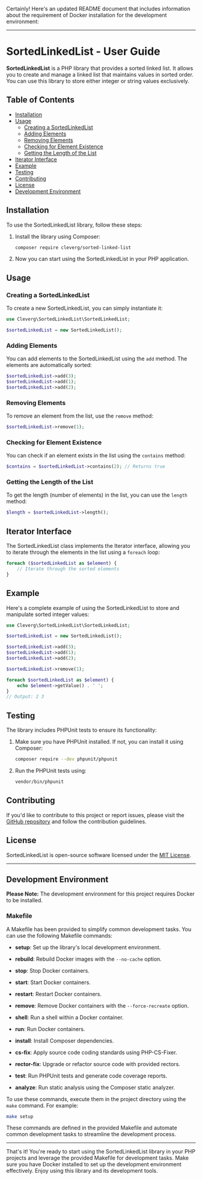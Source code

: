 Certainly! Here's an updated README document that includes information about the requirement of Docker installation for the development environment:

---

# SortedLinkedList - User Guide

**SortedLinkedList** is a PHP library that provides a sorted linked list. It allows you to create and manage a linked list that maintains values in sorted order. You can use this library to store either integer or string values exclusively.

## Table of Contents

- [Installation](#installation)
- [Usage](#usage)
    - [Creating a SortedLinkedList](#creating-a-sortedlinkedlist)
    - [Adding Elements](#adding-elements)
    - [Removing Elements](#removing-elements)
    - [Checking for Element Existence](#checking-for-element-existence)
    - [Getting the Length of the List](#getting-the-length-of-the-list)
- [Iterator Interface](#iterator-interface)
- [Example](#example)
- [Testing](#testing)
- [Contributing](#contributing)
- [License](#license)
- [Development Environment](#development-environment)

## Installation

To use the SortedLinkedList library, follow these steps:

1. Install the library using Composer:

   ```bash
   composer require cleverg/sorted-linked-list
   ```

2. Now you can start using the SortedLinkedList in your PHP application.

## Usage

### Creating a SortedLinkedList

To create a new SortedLinkedList, you can simply instantiate it:

```php
use Cleverg\SortedLinkedList\SortedLinkedList;

$sortedLinkedList = new SortedLinkedList();
```

### Adding Elements

You can add elements to the SortedLinkedList using the `add` method. The elements are automatically sorted:

```php
$sortedLinkedList->add(3);
$sortedLinkedList->add(1);
$sortedLinkedList->add(2);
```

### Removing Elements

To remove an element from the list, use the `remove` method:

```php
$sortedLinkedList->remove(1);
```

### Checking for Element Existence

You can check if an element exists in the list using the `contains` method:

```php
$contains = $sortedLinkedList->contains(2); // Returns true
```

### Getting the Length of the List

To get the length (number of elements) in the list, you can use the `length` method:

```php
$length = $sortedLinkedList->length();
```

## Iterator Interface

The SortedLinkedList class implements the Iterator interface, allowing you to iterate through the elements in the list using a `foreach` loop:

```php
foreach ($sortedLinkedList as $element) {
    // Iterate through the sorted elements
}
```

## Example

Here's a complete example of using the SortedLinkedList to store and manipulate sorted integer values:

```php
use Cleverg\SortedLinkedList\SortedLinkedList;

$sortedLinkedList = new SortedLinkedList();

$sortedLinkedList->add(3);
$sortedLinkedList->add(1);
$sortedLinkedList->add(2);

$sortedLinkedList->remove(1);

foreach $sortedLinkedList as $element) {
    echo $element->getValue() . ' ';
}
// Output: 2 3
```

## Testing

The library includes PHPUnit tests to ensure its functionality:

1. Make sure you have PHPUnit installed. If not, you can install it using Composer:

   ```bash
   composer require --dev phpunit/phpunit
   ```

2. Run the PHPUnit tests using:

   ```bash
   vendor/bin/phpunit
   ```

## Contributing

If you'd like to contribute to this project or report issues, please visit the [GitHub repository](https://github.com/nowackig/SortedLinkedList) and follow the contribution guidelines.

## License

SortedLinkedList is open-source software licensed under the [MIT License](LICENSE).

---

## Development Environment

**Please Note:** The development environment for this project requires Docker to be installed.

### Makefile

A Makefile has been provided to simplify common development tasks. You can use the following Makefile commands:

- **setup**: Set up the library's local development environment.

- **rebuild**: Rebuild Docker images with the `--no-cache` option.

- **stop**: Stop Docker containers.

- **start**: Start Docker containers.

- **restart**: Restart Docker containers.

- **remove**: Remove Docker containers with the `--force-recreate` option.

- **shell**: Run a shell within a Docker container.

- **run**: Run Docker containers.

- **install**: Install Composer dependencies.

- **cs-fix**: Apply source code coding standards using PHP-CS-Fixer.

- **rector-fix**: Upgrade or refactor source code with provided rectors.

- **test**: Run PHPUnit tests and generate code coverage reports.

- **analyze**: Run static analysis using the Composer static analyzer.

To use these commands, execute them in the project directory using the `make` command. For example:

```bash
make setup
```

These commands are defined in the provided Makefile and automate common development tasks to streamline the development process.

---

That's it! You're ready to start using the SortedLinkedList library in your PHP projects and leverage the provided Makefile for development tasks. Make sure you have Docker installed to set up the development environment effectively. Enjoy using this library and its development tools.
